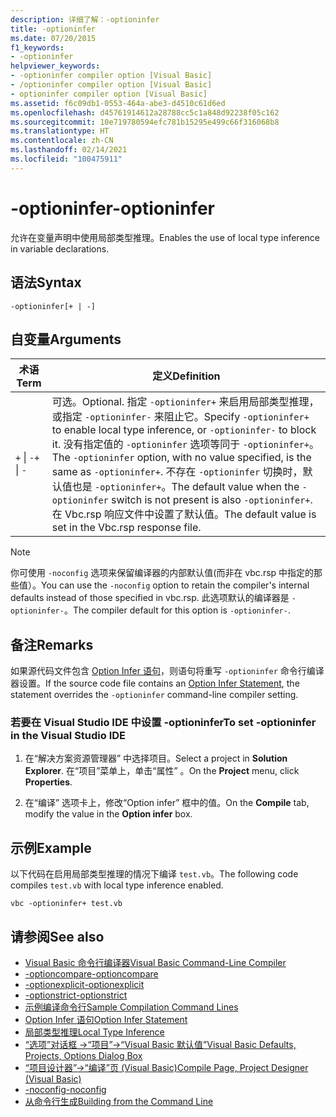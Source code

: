 ```yaml
---
description: 详细了解：-optioninfer
title: -optioninfer
ms.date: 07/20/2015
f1_keywords:
- -optioninfer
helpviewer_keywords:
- -optioninfer compiler option [Visual Basic]
- /optioninfer compiler option [Visual Basic]
- optioninfer compiler option [Visual Basic]
ms.assetid: f6c09db1-0553-464a-abe3-d4510c61d6ed
ms.openlocfilehash: d45761914612a28788cc5c1a848d92238f05c162
ms.sourcegitcommit: 10e719780594efc781b15295e499c66f316068b8
ms.translationtype: HT
ms.contentlocale: zh-CN
ms.lasthandoff: 02/14/2021
ms.locfileid: "100475911"
---
```

# <a name="-optioninfer"></a><span data-ttu-id="a3067-103">-optioninfer</span><span class="sxs-lookup"><span data-stu-id="a3067-103">-optioninfer</span></span>

<span data-ttu-id="a3067-104">允许在变量声明中使用局部类型推理。</span><span class="sxs-lookup"><span data-stu-id="a3067-104">Enables the use of local type inference in variable declarations.</span></span>  
  
## <a name="syntax"></a><span data-ttu-id="a3067-105">语法</span><span class="sxs-lookup"><span data-stu-id="a3067-105">Syntax</span></span>  
  
```console  
-optioninfer[+ | -]  
```  
  
## <a name="arguments"></a><span data-ttu-id="a3067-106">自变量</span><span class="sxs-lookup"><span data-stu-id="a3067-106">Arguments</span></span>  
  
|<span data-ttu-id="a3067-107">术语</span><span class="sxs-lookup"><span data-stu-id="a3067-107">Term</span></span>|<span data-ttu-id="a3067-108">定义</span><span class="sxs-lookup"><span data-stu-id="a3067-108">Definition</span></span>|  
|---|---|  
|<span data-ttu-id="a3067-109">`+` &#124; `-`</span><span class="sxs-lookup"><span data-stu-id="a3067-109">`+` &#124; `-`</span></span>|<span data-ttu-id="a3067-110">可选。</span><span class="sxs-lookup"><span data-stu-id="a3067-110">Optional.</span></span> <span data-ttu-id="a3067-111">指定 `-optioninfer+` 来启用局部类型推理，或指定 `-optioninfer-` 来阻止它。</span><span class="sxs-lookup"><span data-stu-id="a3067-111">Specify `-optioninfer+` to enable local type inference, or `-optioninfer-` to block it.</span></span> <span data-ttu-id="a3067-112">没有指定值的 `-optioninfer` 选项等同于 `-optioninfer+`。</span><span class="sxs-lookup"><span data-stu-id="a3067-112">The `-optioninfer` option, with no value specified, is the same as `-optioninfer+`.</span></span> <span data-ttu-id="a3067-113">不存在 `-optioninfer` 切换时，默认值也是 `-optioninfer+`。</span><span class="sxs-lookup"><span data-stu-id="a3067-113">The default value when the `-optioninfer` switch is not present is also `-optioninfer+`.</span></span> <span data-ttu-id="a3067-114">在 Vbc.rsp 响应文件中设置了默认值。</span><span class="sxs-lookup"><span data-stu-id="a3067-114">The default value is set in the Vbc.rsp response file.</span></span>|  
  
> [!NOTE]
> <span data-ttu-id="a3067-115">你可使用 `-noconfig` 选项来保留编译器的内部默认值(而非在 vbc.rsp 中指定的那些值）。</span><span class="sxs-lookup"><span data-stu-id="a3067-115">You can use the `-noconfig` option to retain the compiler's internal defaults instead of those specified in vbc.rsp.</span></span> <span data-ttu-id="a3067-116">此选项默认的编译器是 `-optioninfer-`。</span><span class="sxs-lookup"><span data-stu-id="a3067-116">The compiler default for this option is `-optioninfer-`.</span></span>  
  
## <a name="remarks"></a><span data-ttu-id="a3067-117">备注</span><span class="sxs-lookup"><span data-stu-id="a3067-117">Remarks</span></span>  

 <span data-ttu-id="a3067-118">如果源代码文件包含 [Option Infer 语句](../../language-reference/statements/option-infer-statement.md)，则语句将重写 `-optioninfer` 命令行编译器设置。</span><span class="sxs-lookup"><span data-stu-id="a3067-118">If the source code file contains an [Option Infer Statement](../../language-reference/statements/option-infer-statement.md), the statement overrides the `-optioninfer` command-line compiler setting.</span></span>  
  
### <a name="to-set--optioninfer-in-the-visual-studio-ide"></a><span data-ttu-id="a3067-119">若要在 Visual Studio IDE 中设置 -optioninfer</span><span class="sxs-lookup"><span data-stu-id="a3067-119">To set -optioninfer in the Visual Studio IDE</span></span>  
  
1. <span data-ttu-id="a3067-120">在“解决方案资源管理器”  中选择项目。</span><span class="sxs-lookup"><span data-stu-id="a3067-120">Select a project in **Solution Explorer**.</span></span> <span data-ttu-id="a3067-121">在“项目”菜单上，单击“属性”   。</span><span class="sxs-lookup"><span data-stu-id="a3067-121">On the **Project** menu, click **Properties**.</span></span>  
  
2. <span data-ttu-id="a3067-122">在“编译”  选项卡上，修改“Option infer”  框中的值。</span><span class="sxs-lookup"><span data-stu-id="a3067-122">On the **Compile** tab, modify the value in the **Option infer** box.</span></span>  
  
## <a name="example"></a><span data-ttu-id="a3067-123">示例</span><span class="sxs-lookup"><span data-stu-id="a3067-123">Example</span></span>  

 <span data-ttu-id="a3067-124">以下代码在启用局部类型推理的情况下编译 `test.vb`。</span><span class="sxs-lookup"><span data-stu-id="a3067-124">The following code compiles `test.vb` with local type inference enabled.</span></span>  
  
```console
vbc -optioninfer+ test.vb  
```  
  
## <a name="see-also"></a><span data-ttu-id="a3067-125">请参阅</span><span class="sxs-lookup"><span data-stu-id="a3067-125">See also</span></span>

- [<span data-ttu-id="a3067-126">Visual Basic 命令行编译器</span><span class="sxs-lookup"><span data-stu-id="a3067-126">Visual Basic Command-Line Compiler</span></span>](index.md)
- [<span data-ttu-id="a3067-127">-optioncompare</span><span class="sxs-lookup"><span data-stu-id="a3067-127">-optioncompare</span></span>](optioncompare.md)
- [<span data-ttu-id="a3067-128">-optionexplicit</span><span class="sxs-lookup"><span data-stu-id="a3067-128">-optionexplicit</span></span>](optionexplicit.md)
- [<span data-ttu-id="a3067-129">-optionstrict</span><span class="sxs-lookup"><span data-stu-id="a3067-129">-optionstrict</span></span>](optionstrict.md)
- [<span data-ttu-id="a3067-130">示例编译命令行</span><span class="sxs-lookup"><span data-stu-id="a3067-130">Sample Compilation Command Lines</span></span>](sample-compilation-command-lines.md)
- [<span data-ttu-id="a3067-131">Option Infer 语句</span><span class="sxs-lookup"><span data-stu-id="a3067-131">Option Infer Statement</span></span>](../../language-reference/statements/option-infer-statement.md)
- [<span data-ttu-id="a3067-132">局部类型推理</span><span class="sxs-lookup"><span data-stu-id="a3067-132">Local Type Inference</span></span>](../../programming-guide/language-features/variables/local-type-inference.md)
- [<span data-ttu-id="a3067-133">“选项”对话框 ->“项目”->“Visual Basic 默认值”</span><span class="sxs-lookup"><span data-stu-id="a3067-133">Visual Basic Defaults, Projects, Options Dialog Box</span></span>](/visualstudio/ide/reference/visual-basic-defaults-projects-options-dialog-box)
- [<span data-ttu-id="a3067-134">“项目设计器”->“编译”页 (Visual Basic)</span><span class="sxs-lookup"><span data-stu-id="a3067-134">Compile Page, Project Designer (Visual Basic)</span></span>](/visualstudio/ide/reference/compile-page-project-designer-visual-basic)
- [<span data-ttu-id="a3067-135">-noconfig</span><span class="sxs-lookup"><span data-stu-id="a3067-135">-noconfig</span></span>](noconfig.md)
- [<span data-ttu-id="a3067-136">从命令行生成</span><span class="sxs-lookup"><span data-stu-id="a3067-136">Building from the Command Line</span></span>](building-from-the-command-line.md)
